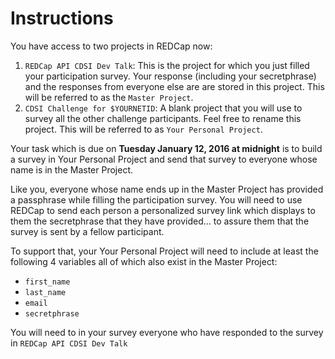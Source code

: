 # Instructions

You have access to two projects in REDCap now:

1. `REDCap API CDSI Dev Talk`: This is the project for which you just filled your
participation survey. Your response (including your secretphrase) and the
responses from everyone else are are stored in this project. This will be
referred to as the `Master Project`.
2. `CDSI Challenge for $YOURNETID`: A blank project that you will use to survey
all the other challenge participants. Feel free to rename this project. This
will be referred to as `Your Personal Project`.

Your task which is due on **Tuesday January 12, 2016 at midnight** is to build a
survey in Your Personal Project and send that survey to everyone whose name is
in the Master Project. 

Like you, everyone whose name ends up in the Master Project has provided a
passphrase while filling the participation survey. You will need to use REDCap
to send each person a personalized survey link which displays to them the
secretphrase that they have provided... to assure them that the survey is sent
by a fellow participant. 

To support that, your Your Personal Project will need to include at least the
following 4 variables all of which also exist in the Master Project:

* `first_name`
* `last_name`
* `email`
* `secretphrase`

You will need to in your survey
everyone who have responded to the survey in `REDCap API CDSI Dev Talk` 
